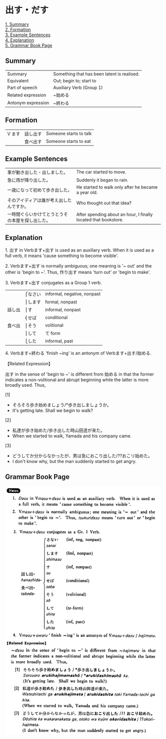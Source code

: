 # 出す・だす

[1. Summary](#summary)<br>
[2. Formation](#formation)<br>
[3. Example Sentences](#example-sentences)<br>
[4. Explanation](#explanation)<br>
[5. Grammar Book Page](#grammar-book-page)<br>


## Summary

<table><tr>   <td>Summary</td>   <td>Something that has been latent is realised.</td></tr><tr>   <td>Equivalent</td>   <td>Out; begin to; start to</td></tr><tr>   <td>Part of speech</td>   <td>Auxiliary Verb (Group 1)</td></tr><tr>   <td>Related expression</td>   <td>~始める</td></tr><tr>   <td>Antonym expression</td>   <td>~終わる</td></tr></table>

## Formation

<table class="table"><tbody><tr class="tr head"> <td class="td"><span class="bold"><span>V ます</span><span class="bold"> </span></span></td> <td class="td"><span>話し<span class="concept">出す</span></span> </td> <td class="td"><span>Someone    starts to talk</span></td> </tr> <tr class="tr"> <td class="td"><span>&nbsp;</span></td> <td class="td"><span>食べ<span class="concept">出す</span></span> </td> <td class="td"><span>Someone </span><span>starts to eat</span></td> </tr> </tbody></table>

## Example Sentences

<table><tr>   <td>車が動き出した・出しました。</td>   <td>The car started to move.</td></tr><tr>   <td>急に雨が降り出した。</td>   <td>Suddenly it began to rain.</td></tr><tr>   <td>一歳になって初めて歩き出した。</td>   <td>He started to walk only after he became a year old.</td></tr><tr>   <td>そのアイディアは誰が考え出したんですか。</td>   <td>Who thought out that idea?</td></tr><tr>   <td>一時間ぐらいかけてとうとうその本屋を探し出した。</td>   <td>After spending about an hour, I finally located that bookstore.</td></tr></table>

## Explanation

<p>1. <span class="cloze">出す</span> in Verbます+<span class="cloze">出す</span> is used as an auxiliary verb. When it is used as a full verb, it means 'cause something to become visible'.</p>  <p>2. Verbます+<span class="cloze">出す</span> is normally ambiguous; one meaning is '~ out' and the other is 'begin to ~'. Thus, 作り<span class="cloze">出す</span> means 'turn out' or 'begin to make'.</p>  <p>3. Verbます+<span class="cloze">出す</span> conjugates as a Group 1 verb.</p>  <table class="table"> <tbody> <tr class="tr"> <td class="td"></td> <td class="td">⎧なさい</td> <td class="td">informal, negative, nonpast</td> </tr> <tr class="tr"> <td class="td"></td> <td class="td">⎪します</td> <td class="td">formal, nonpast</td> </tr> <tr class="tr"> <td class="td">話し出</td> <td class="td">⎪す</td> <td class="td">informal, nonpast</td> </tr> <tr class="tr"> <td class="td"></td> <td class="td">⎨せば</td> <td class="td">conditional</td> </tr> <tr class="tr"> <td class="td">食べ出</td> <td class="td">⎪そう</td> <td class="td">volitional</td> </tr> <tr class="tr"> <td class="td"></td> <td class="td">⎪して</td> <td class="td">て form</td> </tr> <tr class="tr"> <td class="td"></td> <td class="td">⎩した</td> <td class="td">informal, past</td> </tr> </tbody> </table>  <p>4. Verbます+終わる 'finish ~ing' is an antonym of Verbます+<span class="cloze">出す</span>/始める.</p>  <p>【Related Expression】</p>  <p><span class="cloze">出す</span> in the sense of 'begin to ~' is different from 始める in that the former indicates a non-volitional and abrupt beginning while the latter is more broadly used. Thus,</p>  <p>[1]</p> <ul> <li>そろそろ歩き始めましょう/*歩き<span class="cloze">出しましょう</span>か。</li> <li>It's getting late. Shall we begin to walk?</li> </ul>  [2]</p>  <ul> <li>私達が歩き始めた/歩き<span class="cloze">出した</span>時山田逹が来た。</li> <li>When we started to walk, Yamada and his company came.</li> </ul>  <p>[3]</p>  <ul> <li>どうしてか分からなかったが、男は急におこり<span class="cloze">出した</span>/??おこリ始めた。</li> <li>I don't know why, but the man suddenly started to get angry.</li> </ul>

## Grammar Book Page

![](../img/Basic出す.png)

